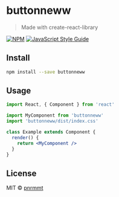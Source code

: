 # buttonneww

> Made with create-react-library

[![NPM](https://img.shields.io/npm/v/buttonneww.svg)](https://www.npmjs.com/package/buttonneww) [![JavaScript Style Guide](https://img.shields.io/badge/code_style-standard-brightgreen.svg)](https://standardjs.com)

## Install

```bash
npm install --save buttonneww
```

## Usage

```jsx
import React, { Component } from 'react'

import MyComponent from 'buttonneww'
import 'buttonneww/dist/index.css'

class Example extends Component {
  render() {
    return <MyComponent />
  }
}
```

## License

MIT © [pnrmmt](https://github.com/pnrmmt)
